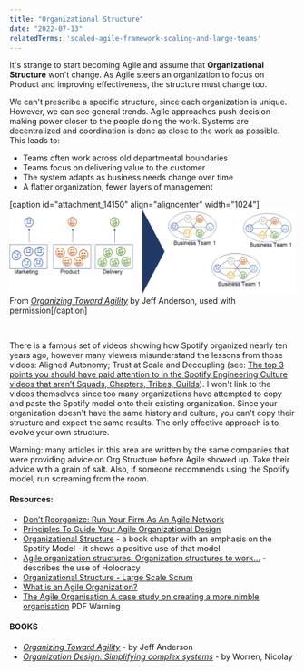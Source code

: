 ```yaml
---
title: "Organizational Structure"
date: "2022-07-13"
relatedTerms: 'scaled-agile-framework-scaling-and-large-teams'
---
```


It's strange to start becoming Agile and assume that **Organizational Structure** won't change. As Agile steers an organization to focus on Product and improving effectiveness, the structure must change too.

We can't prescribe a specific structure, since each organization is unique. However, we can see general trends. Agile approaches push decision-making power closer to the people doing the work. Systems are decentralized and coordination is done as close to the work as possible. This leads to:

- Teams often work across old departmental boundaries
- Teams focus on delivering value to the customer
- The system adapts as business needs change over time
- A flatter organization, fewer layers of management

\[caption id="attachment\_14150" align="aligncenter" width="1024"\][![Organizational Structure used with permission Jeff Anderson](images/Organizational-Structure-used-with-permission-Jeff-Anderson.png)](https://leanpub.com/agileorganizationdesign) From _[Organizing Toward Agility](https://leanpub.com/agileorganizationdesign)_ by Jeff Anderson, used with permission\[/caption\]

 

There is a famous set of videos showing how Spotify organized nearly ten years ago, however many viewers misunderstand the lessons from those videos: Aligned Autonomy; Trust at Scale and Decoupling (see: [The top 3 points you should have paid attention to in the Spotify Engineering Culture videos that aren’t Squads, Chapters, Tribes, Guilds](https://jchyip.medium.com/the-top-3-points-you-should-have-paid-attention-to-in-the-spotify-engineering-culture-videos-that-f936a512fb3b)). I won't link to the videos themselves since too many organizations have attempted to copy and paste the Spotify model onto their existing organization. Since your organization doesn't have the same history and culture, you can't copy their structure and expect the same results. The only effective approach is to evolve your own structure.

Warning: many articles in this area are written by the same companies that were providing advice on Org Structure before Agile showed up. Take their advice with a grain of salt. Also, if someone recommends using the Spotify model, run screaming from the room.

#### Resources:

- [Don’t Reorganize: Run Your Firm As An Agile Network](https://www.forbes.com/sites/stevedenning/2020/06/07/dont-reorganize-run-your-firm-as-an-agile-network/?sh=1f4d6d441ff6)
- [Principles To Guide Your Agile Organizational Design](https://agilebydesign.com/blog/design-principles-to-guide-your-agile-organizational-design/)
- [Organizational Structure](https://www.informit.com/articles/article.aspx?p=2931568&seqNum=2) - a book chapter with an emphasis on the Spotify Model - it shows a positive use of that model
- [Agile organization structures. Organization structures to work…](https://medium.com/the-i-in-agile-part-i-the-individual-contribution/agile-organization-structures-c87c8afae478) - describes the use of Holocracy
- [Organizational Structure - Large Scale Scrum](https://less.works/less/structure/organizational-structure)
- [What is an Agile Organization?](https://www.agileleadershipjourney.com/faqs/what-is-an-agile-organization)
- [The Agile Organisation A case study on creating a more nimble organisation](https://www.researchgate.net/publication/286921189_The_Agile_Organisation_A_case_study_on_creating_a_more_nimble_organisation) PDF Warning

#### BOOKS

- [_Organizing Toward Agility_](https://leanpub.com/agileorganizationdesign) - by Jeff Anderson
- _[Organization Design: Simplifying complex systems](https://www.amazon.ca/Organization-Design-Simplifying-complex-systems/dp/1138502863/&tag=notesfromatoo-20)_ - by Worren, Nicolay
